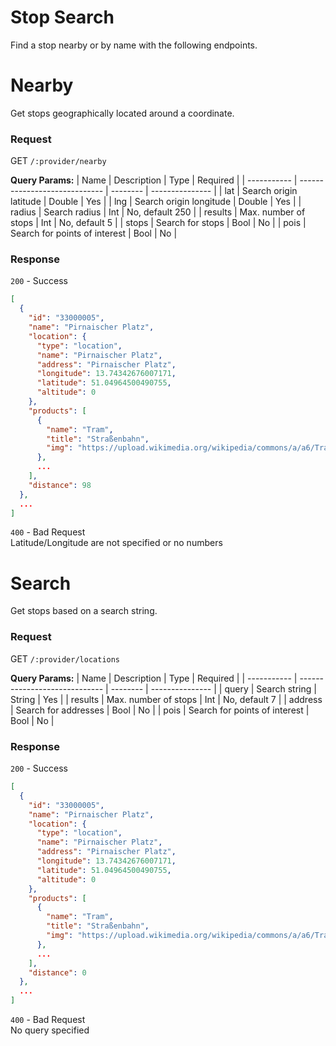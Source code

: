 # Stop Search

Find a stop nearby or by name with the following endpoints.

# Nearby

Get stops geographically located around a coordinate.

### Request

GET `/:provider/nearby`

**Query Params:**
| Name        | Description                   | Type     | Required        |
| ----------- | ----------------------------- | -------- | --------------- |
| lat         | Search origin latitude        | Double   | Yes             |
| lng         | Search origin longitude       | Double   | Yes             |
| radius      | Search radius                 | Int      | No, default 250 |
| results     | Max. number of stops          | Int      | No, default 5   |
| stops       | Search for stops              | Bool     | No              |
| pois        | Search for points of interest | Bool     | No              |

### Response

`200` - Success
```json
[
  {
    "id": "33000005",
    "name": "Pirnaischer Platz",
    "location": {
      "type": "location",
      "name": "Pirnaischer Platz",
      "address": "Pirnaischer Platz",
      "longitude": 13.74342676007171,
      "latitude": 51.04964500490755,
      "altitude": 0
    },
    "products": [
      {
        "name": "Tram",
        "title": "Straßenbahn",
        "img": "https://upload.wikimedia.org/wikipedia/commons/a/a6/Tram-Logo.svg"
      },
      ...
    ],
    "distance": 98
  },
  ...
]
```

`400` - Bad Request<br>
Latitude/Longitude are not specified or no numbers

# Search

Get stops based on a search string.

### Request

GET `/:provider/locations`

**Query Params:**
| Name        | Description                   | Type     | Required        |
| ----------- | ----------------------------- | -------- | --------------- |
| query       | Search string                 | String   | Yes             |
| results     | Max. number of stops          | Int      | No, default 7   |
| address     | Search for addresses          | Bool     | No              |
| pois        | Search for points of interest | Bool     | No              |

### Response

`200` - Success
```json
[
  {
    "id": "33000005",
    "name": "Pirnaischer Platz",
    "location": {
      "type": "location",
      "name": "Pirnaischer Platz",
      "address": "Pirnaischer Platz",
      "longitude": 13.74342676007171,
      "latitude": 51.04964500490755,
      "altitude": 0
    },
    "products": [
      {
        "name": "Tram",
        "title": "Straßenbahn",
        "img": "https://upload.wikimedia.org/wikipedia/commons/a/a6/Tram-Logo.svg"
      },
      ...
    ],
    "distance": 0
  },
  ...
]
```

`400` - Bad Request<br>
No query specified
